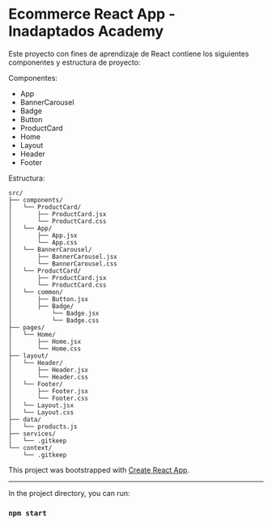 # Ecommerce React App - Inadaptados Academy

Este proyecto con fines de aprendizaje de React contiene los siguientes componentes y estructura de proyecto:

Componentes:
- App
- BannerCarousel
- Badge
- Button
- ProductCard
- Home
- Layout
- Header
- Footer

Estructura:

```
src/
├── components/
│   └── ProductCard/
│       ├── ProductCard.jsx
│       └── ProductCard.css
│   └── App/
│       ├── App.jsx
│       └── App.css
│   └── BannerCarousel/
│       ├── BannerCarousel.jsx
│       └── BannerCarousel.css
│   └── ProductCard/
│       ├── ProductCard.jsx
│       └── ProductCard.css
│   └── common/
│       ├── Button.jsx
│       ├── Badge/
│           └── Badge.jsx
│           └── Badge.css
├── pages/
│   └── Home/
│       ├── Home.jsx
│       └── Home.css
├── layout/
│   └── Header/
│       ├── Header.jsx
│       └── Header.css
│   └── Footer/
│       ├── Footer.jsx
│       └── Footer.css
│   └── Layout.jsx
│   └── Layout.css
├── data/
│   └── products.js
├── services/
│   └── .gitkeep
└── context/
    └── .gitkeep
```

This project was bootstrapped with [Create React App](https://github.com/facebook/create-react-app).

<hr/>

In the project directory, you can run:

### `npm start`


